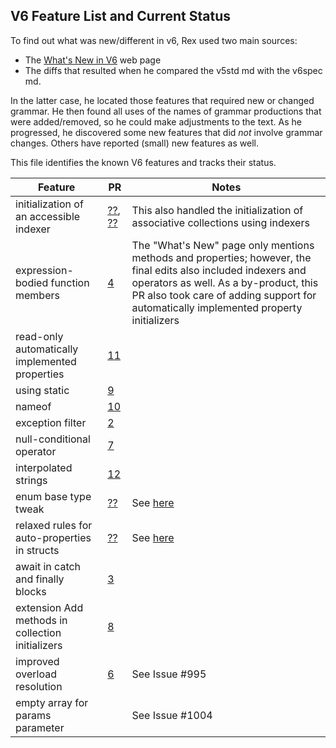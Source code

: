 ## V6 Feature List and Current Status

To find out what was new/different in v6, Rex used two main sources:

- The [What's New in V6](https://docs.microsoft.com/en-us/dotnet/csharp/whats-new/csharp-6) web page
- The diffs that resulted when he compared the v5std md with the v6spec md.

In the latter case, he located those features that required new or changed grammar. He then found all uses of the names of grammar productions that were added/removed, so he could make adjustments to the text. As he progressed, he discovered some new features that did *not* involve grammar changes. Others have reported (small) new features as well.

This file identifies the known V6 features and tracks their status.

Feature | PR | Notes
-------- | --- | ----------
initialization of an accessible indexer  | [??](https://github.com/ECMA-TC49-TG2/conversion-to-markdown/pull/87), [??](https://github.com/ECMA-TC49-TG2/conversion-to-markdown/pull/114) | This also handled the initialization of associative collections using indexers
expression-bodied function members | [4](https://github.com/ECMA-TC49-TG2/csharpstandard/pull/4) | The "What's New" page only mentions methods and properties; however, the final edits also included indexers and operators as well. As a by-product, this PR also took care of adding support for automatically implemented property initializers
read-only automatically implemented properties | [11](https://github.com/ECMA-TC49-TG2/csharpstandard/pull/11) | 
using static |  [9](https://github.com/ECMA-TC49-TG2/csharpstandard/pull/9) |
nameof | [10](https://github.com/ECMA-TC49-TG2/csharpstandard/pull/10) |
exception filter |  [2](https://github.com/ECMA-TC49-TG2/csharpstandard/pull/2) |
null-conditional operator | [7](https://github.com/ECMA-TC49-TG2/csharpstandard/pull/7) |
interpolated strings | [12](https://github.com/ECMA-TC49-TG2/csharpstandard/pull/12) |
enum base type tweak |  [??](https://github.com/ECMA-TC49-TG2/conversion-to-markdown/pull/111) | See [here](https://github.com/dotnet/csharplang/blob/master/proposals/csharp-6.0/enum-base-type.md)
relaxed rules for auto-properties in structs |  [??](https://github.com/ECMA-TC49-TG2/conversion-to-markdown/pull/112) | See [here](https://github.com/dotnet/csharplang/blob/master/proposals/csharp-6.0/struct-autoprop-init.md)
await in catch and finally blocks | [3](https://github.com/ECMA-TC49-TG2/csharpstandard/pull/3) |
extension Add methods in collection initializers | [8](https://github.com/ECMA-TC49-TG2/csharpstandard/pull/8) |
improved overload resolution | [6](https://github.com/ECMA-TC49-TG2/csharpstandard/pull/6) | See Issue #995 
empty array for params parameter | | See Issue #1004  
